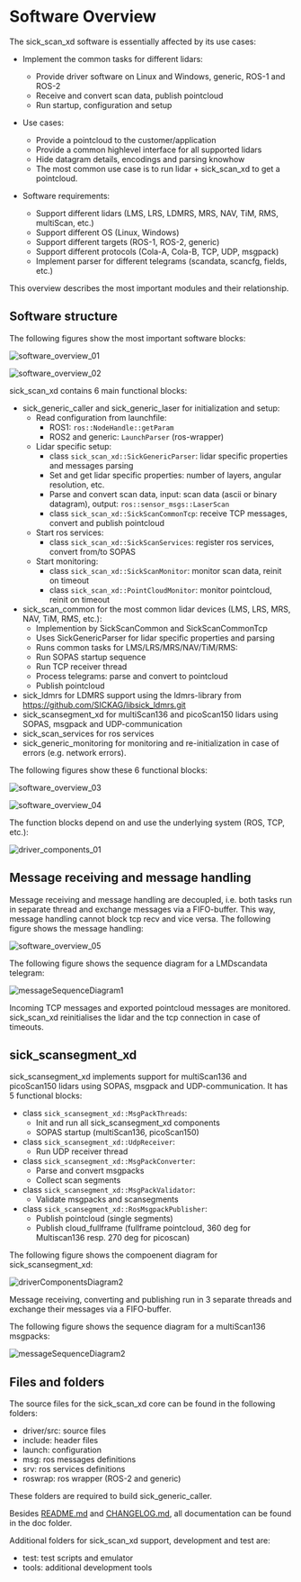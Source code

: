 # Software Overview

The sick_scan_xd software is essentially affected by its use cases:

* Implement the common tasks for different lidars:
    * Provide driver software on Linux and Windows, generic, ROS-1 and ROS-2
    * Receive and convert scan data, publish pointcloud
    * Run startup, configuration and setup

* Use cases: 
    * Provide a pointcloud to the customer/application
    * Provide a common highlevel interface for all supported lidars
    * Hide datagram details, encodings and parsing knowhow
    * The most common use case is to run lidar + sick_scan_xd to get a pointcloud.

* Software requirements:
    * Support different lidars (LMS, LRS, LDMRS, MRS, NAV, TiM, RMS, multiScan, etc.) 
    * Support different OS (Linux, Windows)
    * Support different targets (ROS-1, ROS-2, generic)
    * Support different protocols (Cola-A, Cola-B, TCP, UDP, msgpack)
    * Implement parser for different telegrams (scandata, scancfg, fields, etc.)

This overview describes the most important modules and their relationship.

## Software structure

The following figures show the most important software blocks:

![software_overview_01](software_overview_01.png)

![software_overview_02](software_overview_02.png)

sick_scan_xd contains 6 main functional blocks:

* sick_generic_caller and sick_generic_laser for initialization and setup:
    * Read configuration from launchfile:
        * ROS1: `ros::NodeHandle::getParam`
        * ROS2 and generic: `LaunchParser` (ros-wrapper)
    * Lidar specific setup:
        * class `sick_scan_xd::SickGenericParser`: lidar specific properties and messages parsing
        * Set and get lidar specific properties: number of layers, angular resolution, etc.
        * Parse and convert scan data, input: scan data (ascii or binary datagram), output: `ros::sensor_msgs::LaserScan`
        * class `sick_scan_xd::SickScanCommonTcp`: receive TCP messages, convert and publish pointcloud
    * Start ros services:
        * class `sick_scan_xd::SickScanServices`: register ros services, convert from/to SOPAS
    * Start monitoring:
        * class `sick_scan_xd::SickScanMonitor`: monitor scan data, reinit on timeout
        * class `sick_scan_xd::PointCloudMonitor`: monitor pointcloud, reinit on timeout
* sick_scan_common for the most common lidar devices (LMS, LRS, MRS, NAV, TiM, RMS, etc.):
    * Implemention by SickScanCommon and SickScanCommonTcp
    * Uses SickGenericParser for lidar specific properties and parsing
    * Runs common tasks for LMS/LRS/MRS/NAV/TiM/RMS:
    * Run SOPAS startup sequence
    * Run TCP receiver thread
    * Process telegrams: parse and convert to pointcloud
    * Publish pointcloud
* sick_ldmrs for LDMRS support using the ldmrs-library from https://github.com/SICKAG/libsick_ldmrs.git
* sick_scansegment_xd for multiScan136 and picoScan150 lidars using SOPAS, msgpack and UDP-communication
* sick_scan_services for ros services
* sick_generic_monitoring for monitoring and re-initialization in case of errors (e.g. network errors).

The following figures show these 6 functional blocks:

![software_overview_03](software_overview_03.png)

![software_overview_04](software_overview_04.png)

The function blocks depend on and use the underlying system (ROS, TCP, etc.):

![driver_components_01](driverComponentsDiagram1.png)

## Message receiving and message handling

Message receiving and message handling are decoupled, i.e. both tasks run in separate thread and exchange messages via a FIFO-buffer. This way, message handling cannot block tcp recv and vice versa. The following figure shows the message handling:

![software_overview_05](software_overview_05.png)

The following figure shows the sequence diagram for a LMDscandata telegram:

![messageSequenceDiagram1](messageSequenceDiagram1.png)

Incoming TCP messages and exported pointcloud messages are monitored. sick_scan_xd reinitialises the lidar and the tcp connection in case of timeouts.

## sick_scansegment_xd

sick_scansegment_xd implements support for multiScan136 and picoScan150 lidars using SOPAS, msgpack and UDP-communication. It has 5 functional blocks:

* class `sick_scansegment_xd::MsgPackThreads`:
    * Init and run all sick_scansegment_xd components
    * SOPAS startup (multiScan136, picoScan150)
* class `sick_scansegment_xd::UdpReceiver`:
    * Run UDP receiver thread
* class `sick_scansegment_xd::MsgPackConverter`:
    * Parse and convert msgpacks
    * Collect scan segments
* class `sick_scansegment_xd::MsgPackValidator`:
    * Validate msgpacks and scansegments
* class `sick_scansegment_xd::RosMsgpackPublisher`:
    * Publish pointcloud (single segments)
    * Publish cloud_fullframe (fullframe pointcloud, 360 deg for Multiscan136 resp. 270 deg for picoscan)

The following figure shows the compoenent diagram for sick_scansegment_xd:

![driverComponentsDiagram2](driverComponentsDiagram2.png)

Message receiving, converting and publishing run in 3 separate threads and exchange their messages via a FIFO-buffer.

The following figure shows the sequence diagram for a multiScan136 msgpacks:

![messageSequenceDiagram2](messageSequenceDiagram2.png)

## Files and folders

The source files for the sick_scan_xd core can be found in the following folders:
* driver/src: source files
* include: header files
* launch: configuration
* msg: ros messages definitions
* srv: ros services definitions
* roswrap: ros wrapper (ROS-2 and generic)

These folders are required to build sick_generic_caller.

Besides [README.md](../README.md) and [CHANGELOG.md](../CHANGELOG.md), all documentation can be found in the doc folder. 

Additional folders for sick_scan_xd support, development and test are:
* test: test scripts and emulator
* tools: additional development tools
